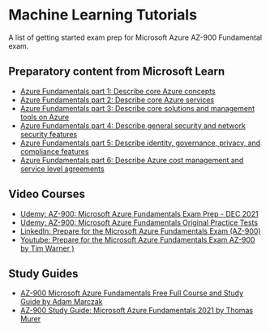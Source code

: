 # Machine Learning Tutorials
A list of getting started exam prep for Microsoft Azure AZ-900 Fundamental exam. 

## Preparatory content from Microsoft Learn

- [Azure Fundamentals part 1: Describe core Azure concepts](https://docs.microsoft.com/en-us/learn/paths/az-900-describe-cloud-concepts)
- [Azure Fundamentals part 2: Describe core Azure services](https://docs.microsoft.com/en-us/learn/paths/az-900-describe-core-azure-services)
- [Azure Fundamentals part 3: Describe core solutions and management tools on Azure](
https://docs.microsoft.com/en-us/learn/paths/az-900-describe-core-solutions-management-tools-azure)
- [Azure Fundamentals part 4: Describe general security and network security features](docs.microsoft.com/en-us/learn/paths/az-900-describe-general-security-network-security-features)
- [Azure Fundamentals part 5: Describe identity, governance, privacy, and compliance features](https://docs.microsoft.com/en-us/learn/paths/az-900-describe-identity-governance-privacy-compliance-features)
- [Azure Fundamentals part 6: Describe Azure cost management and service level agreements](https://docs.microsoft.com/en-us/learn/paths/az-900-describe-azure-cost-management-service-level-agreements)


## Video Courses

- [Udemy: AZ-900: Microsoft Azure Fundamentals Exam Prep - DEC 2021](https://www.udemy.com/course/az900-azure/)
- [Udemy: AZ-900: Microsoft Azure Fundamentals Original Practice Tests](https://www.udemy.com/course/az900-azure-tests/)
- [LinkedIn: Prepare for the Microsoft Azure Fundamentals Exam (AZ-900) ](https://www.linkedin.com/learning/paths/prepare-for-the-microsoft-azure-fundamentals-exam-az-900?u=76281980)
- [Youtube: Prepare for the Microsoft Azure Fundamentals Exam AZ-900 by Tim Warner )](https://www.youtube.com/playlist?list=PLYGZ9Q0oTOHfsI-3IAhvyc09ssPDfoePv)

## Study Guides
- [AZ-900 Microsoft Azure Fundamentals Free Full Course and Study Guide by Adam Marczak](https://marczak.io/az-900/)
- [AZ-900 Study Guide: Microsoft Azure Fundamentals 2021 by Thomas Murer](https://www.thomasmaurer.ch/2020/03/az-900-study-guide-microsoft-azure-fundamentals-2021/)

